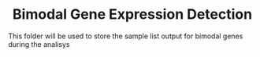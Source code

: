 # <center> Bimodal Gene Expression Detection</center>

This folder will be used to store the sample list output for bimodal genes during the analisys
